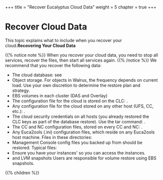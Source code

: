 +++
title = "Recover Eucalyptus Cloud Data"
weight = 5
chapter = true
+++


# Recover Cloud Data
This topic explains what to include when you recover your cloud.**Recovering Your Cloud Data** 


{{% notice note %}}
When you recover your cloud data, you need to stop all services, recover the files, then start all services again. 
{{% /notice %}}
We recommend that you recover the following data: 



* The cloud database: see 
* Object storage. For objects in Walrus, the frequency depends on current load. Use your own discretion to determine the restore plan and strategy. 
* EBS volumes in each cluster (DAS and Overlay) 
* The configuration file for the cloud is stored on the CLC: . 
* Any configuration file for the cloud stored on any other host (UFS, CC, etc.): . 
* The cloud security credentials on all hosts (you already restored the CLC keys as part of the database restore). Use the tar command: . 
* The CC and NC configuration files, stored on every CC and NC: . 
* Any Euca2ools (.ini) configuration files, which reside on any Euca2ools host machine. Files in these directories: 
* Management Console config files you backed up from should be restored. Typical files: 
* Ensure you have your instances' so you can access the instances. 
* and LVM snapshots 
Users are responsible for volume restore using EBS snapshots. 


{{% children %}}
